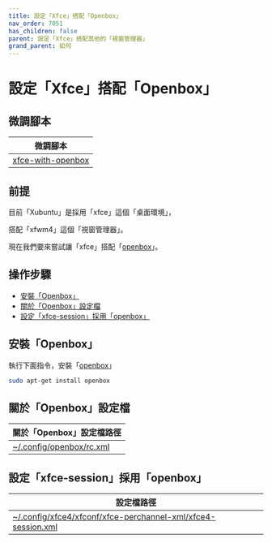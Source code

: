 ```yaml
---
title: 設定「Xfce」搭配「Openbox」
nav_order: 7051
has_children: false
parent: 設定「Xfce」搭配其他的「視窗管理器」
grand_parent: 如何
---
```



# 設定「Xfce」搭配「Openbox」


## 微調腳本

| 微調腳本 |
| --- |
| [xfce-with-openbox](https://github.com/samwhelp/xubuntu-adjustment/tree/main/prototype/main/alternative-config/xfce-with-openbox/Main) |


## 前提

目前「Xubuntu」是採用「xfce」這個「桌面環境」，

搭配「xfwm4」這個「視窗管理器」。

現在我們要來嘗試讓「xfce」搭配「[openbox](https://samwhelp.github.io/note-about-xubuntu/read/master/window-manager/openbox.html)」。


## 操作步驟

* [安裝「Openbox」](#安裝openbox)
* [關於「Openbox」設定檔](#關於openbox設定檔)
* [設定「xfce-session」採用「openbox」](#設定xfce-session採用openbox)


## 安裝「Openbox」

執行下面指令，安裝「[openbox](https://packages.ubuntu.com/noble/openbox)」

``` sh
sudo apt-get install openbox
```


## 關於「Openbox」設定檔

| 關於「Openbox」設定檔路徑 |
| --- |
| [~/.config/openbox/rc.xml](https://github.com/samwhelp/xubuntu-adjustment/blob/main/prototype/main/alternative-config/xfce-with-openbox/Main/asset/overlay/etc/skel/.config/openbox/rc.xml) |


## 設定「xfce-session」採用「openbox」

| 設定檔路徑 |
| --- |
| [~/.config/xfce4/xfconf/xfce-perchannel-xml/xfce4-session.xml](https://github.com/samwhelp/xubuntu-adjustment/blob/main/prototype/main/alternative-config/xfce-with-openbox/Main/asset/overlay/etc/skel/.config/xfce4/xfconf/xfce-perchannel-xml/xfce4-session.xml#L15) |
